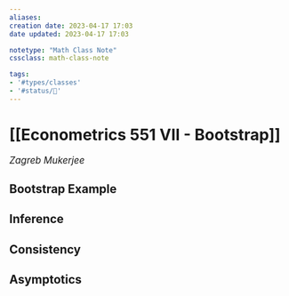 ```yaml
---
aliases:
creation date: 2023-04-17 17:03
date updated: 2023-04-17 17:03

notetype: "Math Class Note"
cssclass: math-class-note

tags: 
- '#types/classes'
- '#status/🚧'
---
```


# [[Econometrics 551 VII - Bootstrap]]
<span style = "font-size:120%"><i >Zagreb Mukerjee </i></span>


## Bootstrap Example

## Inference

## Consistency

## Asymptotics